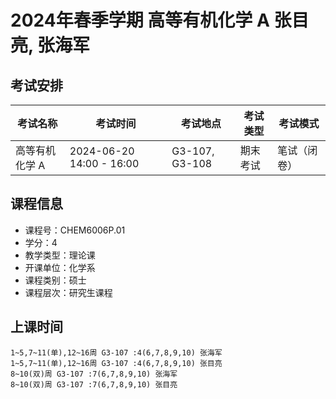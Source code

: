 # 2024年春季学期 高等有机化学 A 张目亮, 张海军




## 考试安排

| 考试名称 | 考试时间 | 考试地点 | 考试类型 | 考试模式 |
| -------- | -------- | -------- | -------- | -------- |
| 高等有机化学 A | 2024-06-20 14:00 - 16:00 | G3-107, G3-108 | 期末考试 | 笔试（闭卷） |





## 课程信息

- 课程号：CHEM6006P.01
- 学分：4
- 教学类型：理论课
- 开课单位：化学系
- 课程类别：硕士
- 课程层次：研究生课程

## 上课时间

```
1~5,7~11(单),12~16周 G3-107 :4(6,7,8,9,10) 张海军
1~5,7~11(单),12~16周 G3-107 :4(6,7,8,9,10) 张目亮
8~10(双)周 G3-107 :7(6,7,8,9,10) 张海军
8~10(双)周 G3-107 :7(6,7,8,9,10) 张目亮
```


